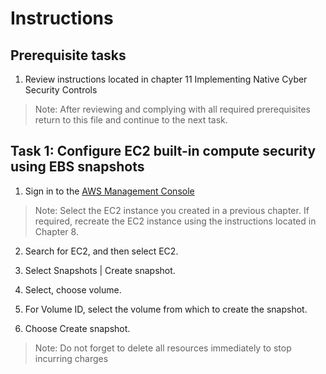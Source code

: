 # Instructions

## Prerequisite tasks

1. Review instructions located in chapter 11 Implementing Native Cyber Security Controls
> Note: After reviewing and complying with all required prerequisites return to this file and continue to the next task.

## Task 1: Configure EC2 built-in compute security using EBS snapshots

1.	Sign in to the [AWS Management Console](https://console.aws.amazon.com/console/)
> Note: Select the EC2 instance you created in a previous chapter. If required, recreate the EC2 instance using the instructions located in Chapter 8.

2.	Search for EC2, and then select EC2.

4.	Select Snapshots | Create snapshot.

6.	Select, choose volume.

8.	For Volume ID, select the volume from which to create the snapshot.

10.	Choose Create snapshot.

> Note: Do not forget to delete all resources immediately to stop incurring charges

